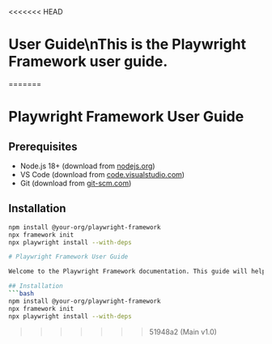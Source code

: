 <<<<<<< HEAD
# User Guide\nThis is the Playwright Framework user guide.
=======
# Playwright Framework User Guide

## Prerequisites

- Node.js 18+ (download from [nodejs.org](https://nodejs.org))
- VS Code (download from [code.visualstudio.com](https://code.visualstudio.com))
- Git (download from [git-scm.com](https://git-scm.com))

## Installation

````bash
npm install @your-org/playwright-framework
npx framework init
npx playwright install --with-deps

# Playwright Framework User Guide

Welcome to the Playwright Framework documentation. This guide will help you get started with the enterprise-grade test automation framework.

## Installation
```bash
npm install @your-org/playwright-framework
npx framework init
npx playwright install --with-deps
````
>>>>>>> 51948a2 (Main v1.0)
